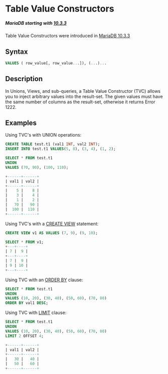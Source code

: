 # Table Value Constructors

##### MariaDB starting with [10.3.3](/kb/en/mariadb-1033-release-notes/)

Table Value Constructors were introduced in [MariaDB 10.3.3](/kb/en/mariadb-1033-release-notes/)

## Syntax

```sql
VALUES ( row_value[, row_value...]), (...)...
```

## Description

In Unions, Views, and sub-queries, a Table Value Constructor (TVC) allows you to inject arbitrary values into the result-set.  The given values must have the same number of columns as the result-set, otherwise it returns Error 1222.

## Examples

Using TVC's with <a undefined>UNION</a> operations:

```sql
CREATE TABLE test.t1 (val1 INT, val2 INT);
INSERT INTO test.t1 VALUES(5, 8), (3, 4), (1, 2);

SELECT * FROM test.t1
UNION
VALUES (70, 90), (100, 110);

+------+------+
| val1 | val2 |
+------+------+
|    5 |    8 | 
|    3 |    4 |
|    1 |    2 |
|   70 |   90 |
|  100 |  110 |
+------+------+
```

Using TVC's with a [CREATE VIEW](/programming-customizing-mariadb/views/create-view) statement:

```sql
CREATE VIEW v1 AS VALUES (7, 9), (9, 10);

SELECT * FROM v1;
+---+----+
| 7 |  9 |
+---+----+
| 7 |  9 |
| 9 | 10 |
+---+----+
```

Using TVC with an [ORDER BY](/sql-statements-structure/sql-statements/data-manipulation/selecting-data/order-by) clause:

```sql
SELECT * FROM test.t1
UNION
VALUES (10, 20), (30, 40), (50, 60), (70, 80)
ORDER BY val1 DESC;
```

Using TVC with [LIMIT](/sql-statements-structure/sql-statements/data-manipulation/selecting-data/limit) clause:

```sql
SELECT * FROM test.t1
UNION
VALUES (10, 20), (30, 40), (50, 60), (70, 80)
LIMIT 2 OFFSET 4;

+------+------+
| val1 | val2 |
+------+------+
|   30 |   40 | 
|   50 |   60 |
+------+------+
```